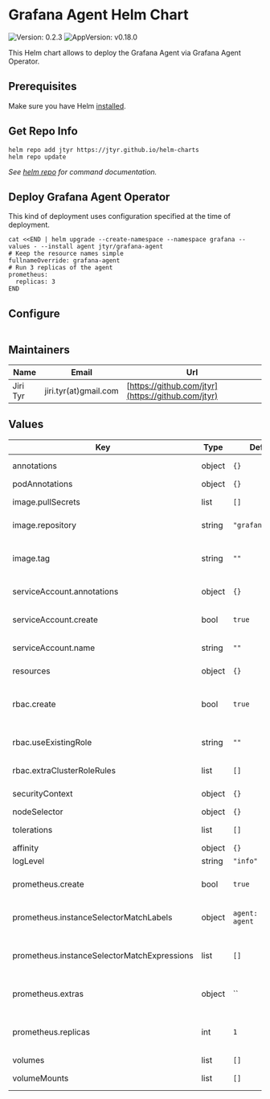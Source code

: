 # Grafana Agent Helm Chart

![Version: 0.2.3](https://img.shields.io/badge/Version-0.2.3-informational?style=flat-square) ![AppVersion: v0.18.0](https://img.shields.io/badge/AppVersion-v0.18.0-informational?style=flat-square)

This Helm chart allows to deploy the Grafana Agent via Grafana Agent Operator.


## Prerequisites

Make sure you have Helm [installed](https://helm.sh/docs/using_helm/#installing-helm).


## Get Repo Info

```shell
helm repo add jtyr https://jtyr.github.io/helm-charts
helm repo update
```

_See [helm repo](https://helm.sh/docs/helm/helm_repo/) for command documentation._


## Deploy Grafana Agent Operator

This kind of deployment uses configuration specified at the time of deployment.

```shell
cat <<END | helm upgrade --create-namespace --namespace grafana --values - --install agent jtyr/grafana-agent
# Keep the resource names simple
fullnameOverride: grafana-agent
# Run 3 replicas of the agent
prometheus:
  replicas: 3
END
```

## Configure

```shell

```


## Maintainers

| Name | Email | Url |
| ---- | ------ | --- |
| Jiri Tyr | jiri.tyr(at)gmail.com | [https://github.com/jtyr](https://github.com/jtyr) |


## Values

| Key | Type | Default | Description |
|-----|------|---------|-------------|
| annotations | object | `{}` | GrafanaAgent annotations. |
| podAnnotations | object | `{}` | Pod annotations. |
| image.pullSecrets | list | `[]` | List of image pull secrets. |
| image.repository | string | `"grafana/agent"` | Image repository and name. |
| image.tag | string | `""` | Overrides the image tag whose default is the chart `appVersion`. |
| serviceAccount.annotations | object | `{}` | Service Account annotations. |
| serviceAccount.create | bool | `true` | Whether the Service Account should be created. |
| serviceAccount.name | string | `""` | Service Account name. |
| resources | object | `{}` | Resources for the Agent container. |
| rbac.create | bool | `true` | Whether to create Cluster Role and Cluster Role Binding. |
| rbac.useExistingRole | string | `""` | Name of existing Role or Cluster role to use. |
| rbac.extraClusterRoleRules | list | `[]` | Extra ClusterRole rules. |
| securityContext | object | `{}` | Security context for the Agent container. |
| nodeSelector | object | `{}` | Pod node selector. |
| tolerations | list | `[]` | List of Pod tolerations. |
| affinity | object | `{}` | Pod affinity. |
| logLevel | string | `"info"` | Log level. |
| prometheus.create | bool | `true` | Whether to configure prometheus Agent. |
| prometheus.instanceSelectorMatchLabels | object | `agent: grafana-agent` | PrometheusInstance selector based on label matching. |
| prometheus.instanceSelectorMatchExpressions | list | `[]` | PrometheusInstance selector based on expression matching. |
| prometheus.extras | object | `` | Extra settings for Prometheus-specific pods. |
| prometheus.replicas | int | `1` | Number of replicas of each shard to deploy for metrics pods. |
| volumes | list | `[]` | List of volumes. |
| volumeMounts | list | `[]` | List of volume mounts. |
